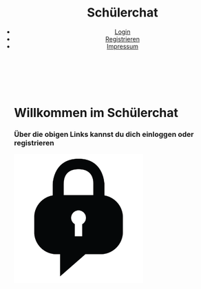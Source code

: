 <!DOCTYPE html>
<html>
    <head>
        <link rel="stylesheet" type="text/css" href="style.css">
        <meta charset="utf-8">
        <title>
            Schülerchat-Startseite
        </title>
    </head>
    <body>
        <header>
            <h1>Schülerchat</h1>
            <nav>
                <ul style="padding:0;">
                    <li><a href="login.php">Login</a></li>
                    <li><a href="registrieren.php">Registrieren</a></li>
                    <li><a href="impressum.html">Impressum</a></li>
                </ul>
            </nav>
        </header>
        <br><br>
        <h1>Willkommen im Schülerchat</h1>
        <h3>Über die obigen Links kannst du dich einloggen oder registrieren</h2>
        <img src="chatlogo.png" width="300px" height="300px">
    </body>
</html>
